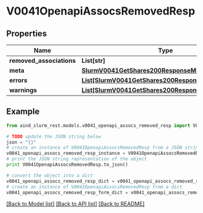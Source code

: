 # V0041OpenapiAssocsRemovedResp


## Properties

Name | Type | Description | Notes
------------ | ------------- | ------------- | -------------
**removed_associations** | **List[str]** | removed_associations | 
**meta** | [**SlurmV0041GetShares200ResponseMeta**](SlurmV0041GetShares200ResponseMeta.md) |  | [optional] 
**errors** | [**List[SlurmV0041GetShares200ResponseErrorsInner]**](SlurmV0041GetShares200ResponseErrorsInner.md) | Query errors | [optional] 
**warnings** | [**List[SlurmV0041GetShares200ResponseWarningsInner]**](SlurmV0041GetShares200ResponseWarningsInner.md) | Query warnings | [optional] 

## Example

```python
from aind_slurm_rest.models.v0041_openapi_assocs_removed_resp import V0041OpenapiAssocsRemovedResp

# TODO update the JSON string below
json = "{}"
# create an instance of V0041OpenapiAssocsRemovedResp from a JSON string
v0041_openapi_assocs_removed_resp_instance = V0041OpenapiAssocsRemovedResp.from_json(json)
# print the JSON string representation of the object
print V0041OpenapiAssocsRemovedResp.to_json()

# convert the object into a dict
v0041_openapi_assocs_removed_resp_dict = v0041_openapi_assocs_removed_resp_instance.to_dict()
# create an instance of V0041OpenapiAssocsRemovedResp from a dict
v0041_openapi_assocs_removed_resp_form_dict = v0041_openapi_assocs_removed_resp.from_dict(v0041_openapi_assocs_removed_resp_dict)
```
[[Back to Model list]](../README.md#documentation-for-models) [[Back to API list]](../README.md#documentation-for-api-endpoints) [[Back to README]](../README.md)



